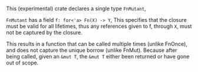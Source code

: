 This (experimental) crate declares a single type `FnMutant`,

`FnMutant` has a field `f: for<'a> Fn(X) -> Y`, 
This specifies that the closure must be valid for all lifetimes,
thus any references given to f, through `X`, must not be captured by the closure.

This results in a function that can be called multiple times (unlike FnOnce),
and does not capture the unique borrow (unlike FnMut).
Because after being called, given an `&mut T`, the `&mut T` either been returned or have gone out of scope.
